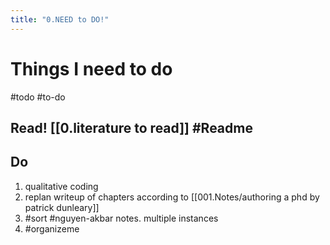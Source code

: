 ```yaml
---
title: "0.NEED to DO!"
---
```

# Things I need to do      
#todo #to-do

## Read! [[0.literature to read]] #Readme

  

## Do
1. qualitative coding
2. replan writeup of chapters according to [[001.Notes/authoring a phd by patrick dunleary]]
3. #sort #nguyen-akbar notes. multiple instances
4. #organizeme 